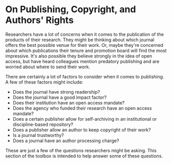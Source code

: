 # On Publishing, Copyright, and Authors' Rights

Researchers have a lot of concerns when it comes to the publication of the products of their research. They might be thinking about which journal offers the best possible venue for their work. Or, maybe they're concerned about which publications their tenure and promotion board will find the most impressive. It's also possible they believe strongly in the idea of open access, but have heard colleagues mention predatory publishing and are worried about where to send their work. 

There are certainly a lot of factors to consider when it comes to publishing. A few of these factors might include:

- Does the journal have strong readership?
- Does the journal have a good impact factor?
- Does their institution have an open access mandate?
- Does the agency who funded their research have an open access mandate? 
- Does a certain publisher allow for self-archiving in an institutional or discipline-based repository?
- Does a publisher allow an author to keep copyright of their work? 
- Is a journal trustworthy? 
- Does a journal have an author processing charge?

These are just a few of the questions researchers might be asking. This section of the toolbox is intended to help answer some of these questions. 

